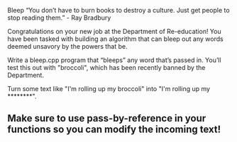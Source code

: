 Bleep
“You don’t have to burn books to destroy a culture. Just get people to stop reading them.” - Ray Bradbury 

Congratulations on your new job at the Department of Re-education! You have been tasked with building an algorithm that can bleep out any words deemed unsavory by the powers that be.

Write a bleep.cpp program that “bleeps” any word that’s passed in. You’ll test this out with "broccoli", which has been recently banned by the Department.

Turn some text like "I'm rolling up my broccoli" into "I'm rolling up my ********".

Make sure to use pass-by-reference in your functions so you can modify the incoming text!
---------------------------------------------------------------------------------------------------
